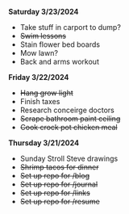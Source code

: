**Saturday 3/23/2024**
* Take stuff in carport to dump?
* ~~Swim lessons~~
* Stain flower bed boards
* Mow lawn?
* Back and arms workout

**Friday 3/22/2024**
* ~~Hang grow light~~
* Finish taxes
* Research conceirge doctors
* ~~Scrape bathroom paint ceiling~~
* ~~Cook crock pot chicken meal~~

**Thursday 3/21/2024**

* Sunday Stroll Steve drawings
* ~~Shrimp tacos for dinner~~
* ~~Set up repo for /blog~~
* ~~Set up repo for /journal~~
* ~~Set up repo for /links~~
* ~~Set up repo for /resume~~